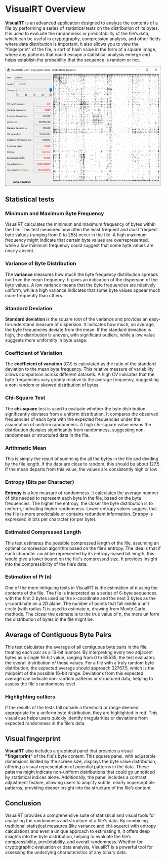# VisualRT Overview
**VisualRT** is an advanced application designed to analyze the contents of a file by performing a series of statistical tests on the distribution of its bytes. It is used to evaluate the randomness or predictability of the file’s data, which can be useful in cryptography, compression analysis, and other fields where data distribution is important. 
It also allows you to view the "fingerprint" of the file, a sort of hash value in the form of a square image, where any patterns that could escape a statistical analysis emerge and helps establish the probability that the sequence is random or not.

![Alt Text](https://raw.githubusercontent.com/matteo65/VisualRT/main/Resource/screenshot1.png)<br>

## Statistical tests

### Minimum and Maximum Byte Frequency
VisualRT calculates the minimum and maximum frequency of bytes within the file. This test measures how often the least frequent and most frequent byte values (ranging from 0 to 255) occur in the file. A high maximum frequency might indicate that certain byte values are overrepresented, while a low minimum frequency could suggest that some byte values are nearly absent.

### Variance of Byte Distribution
The **variance** measures how much the byte frequency distribution spreads out from the mean frequency. It gives an indication of the dispersion of the byte values. A low variance means that the byte frequencies are relatively uniform, while a high variance indicates that some byte values appear much more frequently than others.

### Standard Deviation
**Standard deviation** is the square root of the variance and provides an easy-to-understand measure of dispersion. It indicates how much, on average, the byte frequencies deviate from the mean. If the standard deviation is high, the distribution is uneven, with significant outliers, while a low value suggests more uniformity in byte usage.

### Coefficient of Variation
The **coefficient of variation** (CV) is calculated as the ratio of the standard deviation to the mean byte frequency. This relative measure of variability allows comparison across different datasets. A high CV indicates that the byte frequencies vary greatly relative to the average frequency, suggesting a non-random or skewed distribution of bytes.

### Chi-Square Test
The **chi-square** test is used to evaluate whether the byte distribution significantly deviates from a uniform distribution. It compares the observed frequencies of each byte with the expected frequencies under the assumption of uniform randomness. A high chi-square value means the distribution deviates significantly from randomness, suggesting non-randomness or structured data in the file.

### Arithmetic Mean
This is simply the result of summing the all the bytes in the file and dividing by the file length. If the data are close to random, this should be about 127.5. If the mean departs from this value, the values are consistently high or low

### Entropy (Bits per Character)
**Entropy** is a key measure of randomness. It calculates the average number of bits needed to represent each byte in the file, based on the byte frequencies. The higher the entropy, the closer the byte distribution is to uniform, indicating higher randomness. Lower entropy values suggest that the file is more predictable or contains redundant information. Entropy is expressed in bits per character (or per byte).

### Estimated Compressed Length
This test estimates the possible compressed length of the file, assuming an optimal compression algorithm based on the file’s entropy. The idea is that if each character could be represented by its entropy-based bit length, this would give a lower bound on the file's compressed size. It provides insight into the compressibility of the file’s data.

### Estimation of Pi (π)
One of the more intriguing tests in VisualRT is the estimation of π using the contents of the file. The file is interpreted as a series of 6-byte sequences, with the first 3 bytes used as the x-coordinate and the next 3 bytes as the y-coordinate on a 2D plane. The number of points that fall inside a unit circle (with radius 1) is used to estimate π, drawing from Monte Carlo methods. The closer the estimate is to the true value of π, the more uniform the distribution of bytes in the file might be.

## Average of Contiguous Byte Pairs
This test calculates the average of all contiguous byte pairs in the file, treating each pair as a 16-bit number. By interpreting every two adjacent bytes as a single 16-bit value, ranging from 0 to 65535, the test evaluates the overall distribution of these values. For a file with a truly random byte distribution, the expected average should approach 32767.5, which is the midpoint of the possible 16-bit range. Deviations from this expected average can indicate non-random patterns or structured data, helping to assess the file's randomness level.

### Highlighting outliers
If the results of the tests fall outside a threshold or range deemed appropriate for a uniform byte distribution, they are highlighted in red. This visual cue helps users quickly identify irregularities or deviations from expected randomness in the file's data.

## Visual fingerprint
**VisualRT** also includes a graphical panel that provides a visual **"fingerprint"** of the file's byte content. This square panel, with adjustable dimensions limited by the screen size, displays the byte value distribution, offering a visual representation of potential patterns in the data. These patterns might indicate non-uniform distributions that could go unnoticed by statistical indices alone. Additionally, the panel includes a contrast adjustment feature, allowing users to amplify subtle, nearly imperceptible patterns, providing deeper insight into the structure of the file’s content.

## Conclusion
VisualRT provides a comprehensive suite of statistical and visual tools for analyzing the randomness and structure of a file's data. By combining traditional statistical measures (like variance and chi-square) with entropy calculations and even a unique approach to estimating π, it offers deep insights into the byte distribution, helping to evaluate the file’s compressibility, predictability, and overall randomness. Whether for cryptographic evaluation or data analysis, VisualRT is a powerful tool for assessing the underlying characteristics of any binary data.
